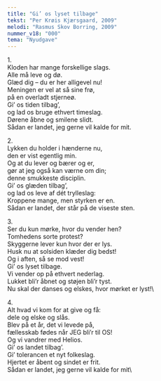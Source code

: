 ```yaml
---
title: "Gi’ os lyset tilbage"
tekst: "Per Krøis Kjærsgaard, 2009"
melodi: "Rasmus Skov Borring, 2009"
nummer_v18: "000"
tema: "Nyudgave"
---
```

1\.\
Kloden har mange forskellige slags.\
Alle må leve og dø.\
Glæd dig – du er her alligevel nu!\
Meningen er vel at så sine frø,\
på en overladt stjerneø.\
Gi’ os tiden tilbag’,\
og lad os bruge ethvert timeslag.\
Dørene åbne og smilene slidt.\
Sådan er landet, jeg gerne vil kalde for mit.

2\.\
Lykken du holder i hænderne nu,\
den er vist egentlig min.\
Og at du lever og bærer og er,\
gør at jeg også kan værne om din;\
denne smukkeste disciplin.\
Gi’ os glæden tilbag’,\
og lad os leve af dét trylleslag:\
Kroppene mange, men styrken er en.\
Sådan er landet, der står på de viseste sten.

3\.\
Ser du kun mørke, hvor du vender hen?\
Tomhedens sorte protest?\
Skyggerne lever kun hvor der er lys.\
Husk nu at solsiden klæder dig bedst!\
Og i aften, så se mod vest!\
Gi’ os lyset tilbage.\
Vi vender op på ethvert nederlag.\
Lukket bli’r åbnet og støjen bli’r tyst.\
Nu skal der danses og elskes, hvor mørket er lyst!\


4\.\
Alt hvad vi kom for at give og få:\
dele og elske og slås.\
Blev på et år, det vi levede på,\
fællesskab fødes når JEG bli’r til OS!\
Og vi vandrer med Helios.\
Gi’ os landet tilbag’.\
Gi’ tolerancen et nyt folkeslag.\
Hjertet er åbent og sindet er frit.\
Sådan er landet, jeg gerne vil kalde for mit\
